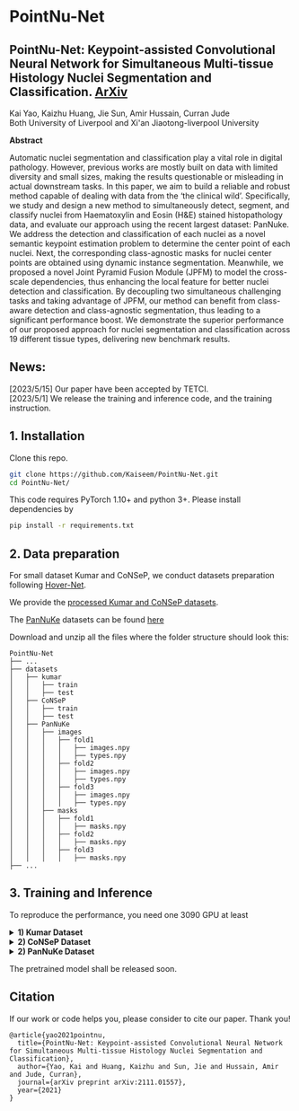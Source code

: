 # PointNu-Net

## PointNu-Net: Keypoint-assisted Convolutional Neural Network for Simultaneous Multi-tissue Histology Nuclei Segmentation and Classification. [ArXiv](https://arxiv.org/pdf/2111.01557.pdf)
Kai Yao, Kaizhu Huang, Jie Sun, Amir Hussain, Curran Jude \
Both University of Liverpool and Xi'an Jiaotong-liverpool University 

**Abstract**

Automatic nuclei segmentation and classification play a vital role in digital pathology. However, previous works are mostly built on data with limited diversity and small sizes, making the results questionable or misleading in actual downstream tasks. In this paper, we aim to build a reliable and robust method capable of dealing with data from the ‘the clinical wild’. Specifically, we study and design a new method to simultaneously detect, segment, and classify nuclei from Haematoxylin and Eosin (H\&E) stained histopathology data, and evaluate our approach using the recent largest dataset: PanNuke. We address the detection and classification of each nuclei as a novel semantic keypoint estimation problem to determine the center point of each nuclei. Next, the corresponding class-agnostic masks for nuclei center points are obtained using dynamic instance segmentation. Meanwhile, we proposed a novel Joint Pyramid Fusion Module (JPFM) to model the cross-scale dependencies, thus enhancing the local feature for better nuclei detection and classification. By decoupling two simultaneous challenging tasks and taking advantage of JPFM, our method can benefit from class-aware detection and class-agnostic segmentation, thus leading to a significant performance boost. We demonstrate the superior performance of our proposed approach for nuclei segmentation and classification across 19 different tissue types, delivering new benchmark results.

## News:
\[2023/5/15\] Our paper have been accepted by TETCI. \
\[2023/5/1\] We release the training and inference code, and the training instruction.


## 1. Installation

Clone this repo.
```bash
git clone https://github.com/Kaiseem/PointNu-Net.git
cd PointNu-Net/
```

This code requires PyTorch 1.10+ and python 3+. Please install dependencies by
```bash
pip install -r requirements.txt
```


## 2. Data preparation

For small dataset Kumar and CoNSeP, we conduct datasets preparation following [Hover-Net](https://github.com/vqdang/hover_net).

We provide the [processed Kumar and CoNSeP datasets](https://drive.google.com/file/d/1_eI_ii6xcNe_77NWx7Qo8_KndK5UwPBO/view?usp=sharing). 

The [PanNuKe](https://arxiv.org/pdf/2003.10778v7.pdf) datasets can be found [here](https://warwick.ac.uk/fac/sci/dcs/research/tia/data/pannuke)

Download and unzip all the files where the folder structure should look this:

```none
PointNu-Net
├── ...
├── datasets
│   ├── kumar
│   │   ├── train
│   │   ├── test
│   ├── CoNSeP
│   │   ├── train
│   │   ├── test
│   ├── PanNuKe
│   │   ├── images
│   │   │   ├── fold1
│   │   │   │   ├── images.npy
│   │   │   │   ├── types.npy
│   │   │   ├── fold2
│   │   │   │   ├── images.npy
│   │   │   │   ├── types.npy
│   │   │   ├── fold3
│   │   │   │   ├── images.npy
│   │   │   │   ├── types.npy
│   │   ├── masks
│   │   │   ├── fold1
│   │   │   │   ├── masks.npy
│   │   │   ├── fold2
│   │   │   │   ├── masks.npy
│   │   │   ├── fold3
│   │   │   │   ├── masks.npy
├── ...
```

## 3. Training and Inference
To reproduce the performance, you need one 3090 GPU at least


<details>
  <summary>
    <b>1) Kumar Dataset</b>
  </summary>
  
run the command to train the model
```bash
python train.py --name=kumar_exp --seed=888 --config=configs/kumar_notype_large.yaml
```

run the command to inference
```bash
python inference.py --name=kumar_exp
```
</details>

<details>
  <summary>
    <b>2) CoNSeP Dataset</b>
  </summary>
  
run the command to train the model
```bash
python train.py --name=consep_exp --seed=888 --config=configs/consep_type_large.yaml
```

run the command to inference
```bash
python inference.py --name=consep_exp
```
</details>


<details>
  <summary>
    <b>2)  PanNuKe Dataset</b>
  </summary>
  
run the command to train the model
```bash
python train_pannuke.py --name=pannuke_exp --seed=888 --train_fold={} --val_fold={} --test_fold={}
```
[train_fold, val_fold, test_fold] should be selected from {[1, 2, 3], [2, 1, 3], [3, 2, 1]}

run the command to inference the model
```bash
python infer_pannuke.py --name=pannuke_exp --train_fold={} --test_fold={}
```

run the command to evaluate the performance
```bash
python eval_pannuke.py --name=pannuke_exp --train_fold={} --test_fold={}
```

</details>

The pretrained model shall be released soon.

## Citation
If our work or code helps you, please consider to cite our paper. Thank you!

```
@article{yao2021pointnu,
  title={PointNu-Net: Keypoint-assisted Convolutional Neural Network for Simultaneous Multi-tissue Histology Nuclei Segmentation and Classification},
  author={Yao, Kai and Huang, Kaizhu and Sun, Jie and Hussain, Amir and Jude, Curran},
  journal={arXiv preprint arXiv:2111.01557},
  year={2021}
}
```

